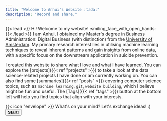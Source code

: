 ```yaml
---
title: "Welcome to Anhui's Website :tada:"
description: "Record and share."
---
```

{{< lead >}}
Hi! Welcome to my website! 
:smiling_face_with_open_hands:<br>
{{< /lead >}}
I am Anhui, I obtained my Master's degree in Business Administration: Digital Business (with distinction) from the [University of Amsterdam](https://www.uva.nl/). My primary research interest lies in utilising machine learning techniques to reveal inherent patterns and gain insights from online data, with a specific focus on the downstream application in suicide prevention.<br>

I created this website to share what I love and what I have learned. You can explore the [projects]({{< ref "projects" >}}) to take a look at the data science-related projects I have done or am currently working on. You can also find some [summaries]({{< ref "posts" >}}) covering computer science topics, such as `machine learning`, `git`, `website building`, which I believe might be fun and useful. The [Tags]({{< ref "tags" >}}) button at the bottom left will help you find topics that align with your interests.<br>



<div class="flex px-4 py-2 mb-8 text-base rounded-md bg-primary-100 dark:bg-primary-900">
  <span class="flex items-center ltr:pr-3 rtl:pl-3 text-primary-400">
    {{< icon "envelope" >}}
  </span>
  <span class="flex items-center justify-between grow dark:text-neutral-300">
    <span class="prose dark:prose-invert"> What's on your mind? Let's exchange ideas!  :) </code> </span>
    <button
      onclick="window.location.href='mailto:Anhui_Gui@outlook.com';"
      target="blank" 
      class="px-4 !text-neutral !no-underline rounded-md border border-primary-500 bg-primary-400 hover:!bg-primary-500 dark:bg-primary-600 dark:hover:!bg-primary-700"
    >
      <b>Start!</b>
    </button>
  </span>
</div>

<!--
<p align="center"> 
<b>Topic extraction from Anhui:</b>
</p>
{{< typeit
tag=h4
speed=50
lifelike=true
breakLines=false
loop=true
>}}
Love
Curious
Kind
{{< /typeit >}}

{{< alert "envelope">}}
Please feel free to reach out to me via [email](mailto:Anhui_Gui@outlook.com). I would be very excited to know what is on your mind and exchange ideas with you! :D
{{< /alert >}}
-->
